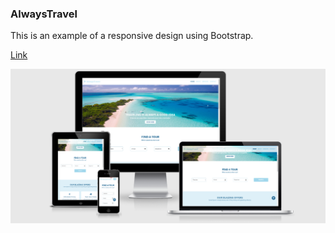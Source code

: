 ### AlwaysTravel

This is an example of a responsive design using Bootstrap.

[Link](https://lalarzayeva.github.io/AlwaysTravel/)

![AlwaysTravel ScreenShot](https://github.com/LalaRzayeva/AlwaysTravel/raw/master/alwaystravel.png)

